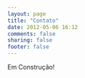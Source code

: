 ```yaml
---
layout: page
title: "Contato"
date: 2012-05-06 16:12
comments: false
sharing: false
footer: false
---
```


Em Construção!